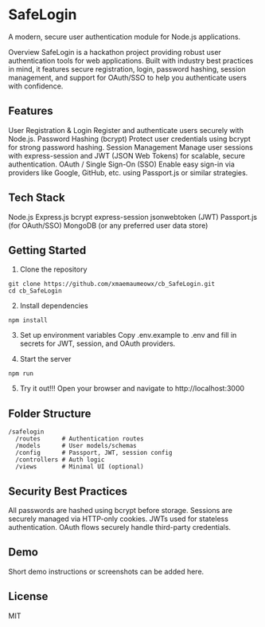 # SafeLogin

A modern, secure user authentication module for Node.js applications.

Overview
SafeLogin is a hackathon project providing robust user authentication tools for web applications. Built with industry best practices in mind, it features secure registration, login, password hashing, session management, and support for OAuth/SSO to help you authenticate users with confidence.

## Features
User Registration & Login
Register and authenticate users securely with Node.js.
Password Hashing (bcrypt)
Protect user credentials using bcrypt for strong password hashing.
Session Management
Manage user sessions with express-session and JWT (JSON Web Tokens) for scalable, secure authentication.
OAuth / Single Sign-On (SSO)
Enable easy sign-in via providers like Google, GitHub, etc. using Passport.js or similar strategies.

## Tech Stack
Node.js
Express.js
bcrypt
express-session
jsonwebtoken (JWT)
Passport.js (for OAuth/SSO)
MongoDB (or any preferred user data store)

## Getting Started
1. Clone the repository
```
git clone https://github.com/xmaemaumeowx/cb_SafeLogin.git
cd cb_SafeLogin 
```

2. Install dependencies
```
npm install
```
3. Set up environment variables
Copy .env.example to .env and fill in secrets for JWT, session, and OAuth providers.

4. Start the server
```
npm run
```
5. Try it out!!! 
Open your browser and navigate to http://localhost:3000

## Folder Structure
```
/safelogin
  /routes      # Authentication routes
  /models      # User models/schemas
  /config      # Passport, JWT, session config
  /controllers # Auth logic
  /views       # Minimal UI (optional)
```

## Security Best Practices

All passwords are hashed using bcrypt before storage.
Sessions are securely managed via HTTP-only cookies.
JWTs used for stateless authentication.
OAuth flows securely handle third-party credentials.

## Demo
Short demo instructions or screenshots can be added here.

## License
MIT


